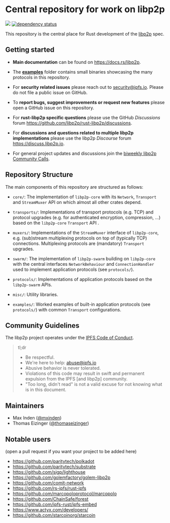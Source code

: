 # Central repository for work on libp2p

<a href="http://libp2p.io/"><img src="https://img.shields.io/badge/project-libp2p-yellow.svg?style=flat-square" /></a>
[![dependency status](https://deps.rs/repo/github/libp2p/rust-libp2p/status.svg?style=flat-square)](https://deps.rs/repo/github/libp2p/rust-libp2p)

This repository is the central place for Rust development of the [libp2p](https://libp2p.io) spec.

## Getting started

- **Main documentation** can be found on https://docs.rs/libp2p.

- The **[examples](examples)** folder contains small binaries showcasing the
  many protocols in this repository.

- For **security related issues** please reach out to security@ipfs.io. Please
  do not file a public issue on GitHub.

- To **report bugs, suggest improvements or request new features** please open a
  GitHub issue on this repository.

- For **rust-libp2p specific questions** please use the GitHub _Discussions_
  forum https://github.com/libp2p/rust-libp2p/discussions.

- For **discussions and questions related to multiple libp2p implementations**
  please use the libp2p _Discourse_ forum https://discuss.libp2p.io.

- For general project updates and discussions join the [biweekly libp2p Community
  Calls](https://discuss.libp2p.io/t/libp2p-community-calls/1157).

## Repository Structure

The main components of this repository are structured as follows:

  * `core/`: The implementation of `libp2p-core` with its `Network`,
    `Transport` and `StreamMuxer` API on which almost all other crates depend.

  * `transports/`: Implementations of transport protocols (e.g. TCP) and protocol upgrades
    (e.g. for authenticated encryption, compression, ...) based on the `libp2p-core` `Transport`
    API .

  * `muxers/`: Implementations of the `StreamMuxer` interface of `libp2p-core`,
    e.g. (sub)stream multiplexing protocols on top of (typically TCP) connections.
    Multiplexing protocols are (mandatory) `Transport` upgrades.

  * `swarm/`: The implementation of `libp2p-swarm` building on `libp2p-core`
    with the central interfaces `NetworkBehaviour` and `ConnectionHandler` used
    to implement application protocols (see `protocols/`).

  * `protocols/`: Implementations of application protocols based on the
    `libp2p-swarm` APIs.

  * `misc/`: Utility libraries.

  * `examples/`: Worked examples of built-in application protocols (see `protocols/`)
    with common `Transport` configurations.

## Community Guidelines

The libp2p project operates under the [IPFS Code of
Conduct](https://github.com/ipfs/community/blob/master/code-of-conduct.md).

> tl;dr
>
> - Be respectful.
> - We're here to help: abuse@ipfs.io
> - Abusive behavior is never tolerated.
> - Violations of this code may result in swift and permanent expulsion from the
>   IPFS [and libp2p] community.
> - "Too long, didn't read" is not a valid excuse for not knowing what is in
>   this document.

## Maintainers

- Max Inden ([@mxinden](https://github.com/mxinden/))
- Thomas Eizinger ([@thomaseizinger](https://github.com/thomaseizinger))

## Notable users

(open a pull request if you want your project to be added here)

- https://github.com/paritytech/polkadot
- https://github.com/paritytech/substrate
- https://github.com/sigp/lighthouse
- https://github.com/golemfactory/golem-libp2p
- https://github.com/comit-network
- https://github.com/rs-ipfs/rust-ipfs
- https://github.com/marcopoloprotocol/marcopolo
- https://github.com/ChainSafe/forest
- https://github.com/ipfs-rust/ipfs-embed
- https://www.actyx.com/developers/
- https://github.com/starcoinorg/starcoin
